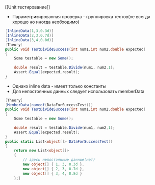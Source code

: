 [[Unit тестирование]]

- Параметризированная проверка - группировка тестов(не всегда хорошо но иногда необходимо)
```cs
[InlineData(1,3,0.3d)]  
[InlineData(2,3,0.7d)]  
[InlineData(3,4,0.8d)]  
[Theory]  
public void TestDivideSuccess(int num1,int num2,double expected)  
{  
    Some testable = new Some();  
  
    double result = testable.Divide(num1, num2,1);  
    Assert.Equal(expected,result);  
}
```
- Однако inline data - имеет только константы
- Для непостоянных данных следует использовать memberData
```cs
[Theory]  
[MemberData(nameof(DataForSuccessTest))]  
public void TestDivideSuccess(int num1,int num2,double expected)  
{  
    Some testable = new Some();  
  
    double result = testable.Divide(num1, num2,1);  
    Assert.Equal(expected,result);  
}
public static List<object[]> DataForSuccessTest()  
{  
    return new List<object[]>  
    { 
	    // здесь непостоянные данные(нет)
        new object[] { 1, 3, 0.3d },  
        new object[] { 2, 3, 0.7d },  
        new object[] { 3, 4, 0.8d }  
    };}
```